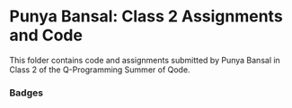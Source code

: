 # Punya Bansal: Class 2 Assignments and Code
This folder contains code and assignments submitted by Punya Bansal in Class 2 of the Q-Programming Summer of Qode.
### Badges